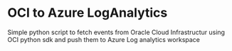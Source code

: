 # OCI to Azure LogAnalytics
Simple python script to fetch events from Oracle Cloud Infrastructur using OCI python sdk and push them to Azure Log analytics workspace
